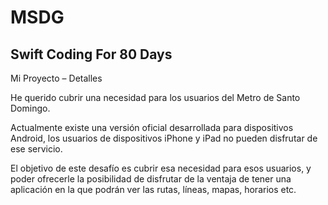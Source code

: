 # MSDG

## Swift Coding For 80 Days

Mi Proyecto – Detalles

He querido cubrir una necesidad para los usuarios del Metro de Santo Domingo.

Actualmente existe una versión oficial desarrollada para dispositivos Android, los usuarios de dispositivos iPhone y iPad no pueden disfrutar de ese servicio.

El objetivo de este desafío es cubrir esa necesidad para esos usuarios, y poder ofrecerle la posibilidad de disfrutar de la ventaja de tener una aplicación en la que podrán ver las rutas, líneas, mapas, horarios etc.
